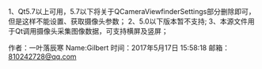 1、Qt5.7以上可用，5.7以下将关于QCameraViewfinderSettings部分删除即可，但是这样不能设置、获取摄像头参数；
2、5.0以下版本暂不支持;
3、本源文件用于Qt调用摄像头采集图像数据，可支持横屏及竖屏；

作者：一叶落辰寒
Name:Gilbert
时间：2017年5月17日 15:58:18
邮箱：810242728@qq.com
